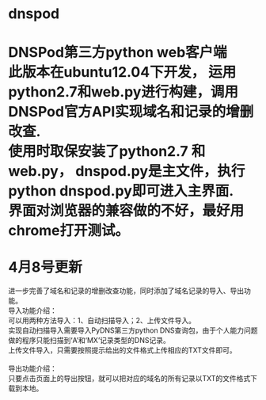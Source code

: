dnspod
======

DNSPod第三方python web客户端<br>
此版本在ubuntu12.04下开发， 运用python2.7和web.py进行构建，调用DNSPod官方API实现域名和记录的增删改查.<br>
使用时取保安装了python2.7 和 web.py， dnspod.py是主文件，执行python dnspod.py即可进入主界面.<br>
界面对浏览器的兼容做的不好，最好用chrome打开测试。<br>
<br>
4月8号更新
=
进一步完善了域名和记录的增删改查功能，同时添加了域名记录的导入、导出功能。<br>
导入功能介绍：<br>
可以用两种方法导入：1、自动扫描导入；2、上传文件导入。<br>
实现自动扫描导入需要导入PyDNS第三方python DNS查询包，由于个人能力问题做的程序只能扫描到‘A’和‘MX’记录类型的DNS记录。<br>
上传文件导入，只需要按照提示给出的文件格式上传相应的TXT文件即可。<br>
<br>
导出功能介绍：<br>
只要点击页面上的导出按钮，就可以把对应的域名的所有记录以TXT的文件格式下载到本地。<br>

